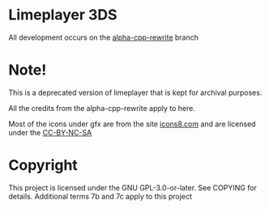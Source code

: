 # Limeplayer 3DS
All development occurs on the [alpha-cpp-rewrite](https://github.com/Oreo639/LimePlayer3DS/tree/alpha-cpp-rewrite) branch

# Note!
This is a deprecated version of limeplayer that is kept for archival purposes.

All the credits from the alpha-cpp-rewrite apply to here.


Most of the icons under gfx are from the site [icons8.com](https://icons8.com) and are licensed under the [CC-BY-NC-SA](https://creativecommons.org/licenses/by-nc-sa/3.0/)

# Copyright
This project is licensed under the GNU GPL-3.0-or-later. See COPYING for details. Additional terms 7b and 7c apply to this project
